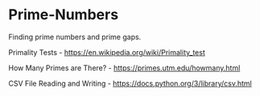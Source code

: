 # Prime-Numbers
Finding prime numbers and prime gaps.

Primality Tests - https://en.wikipedia.org/wiki/Primality_test

How Many Primes are There? - https://primes.utm.edu/howmany.html

CSV File Reading and Writing - https://docs.python.org/3/library/csv.html
